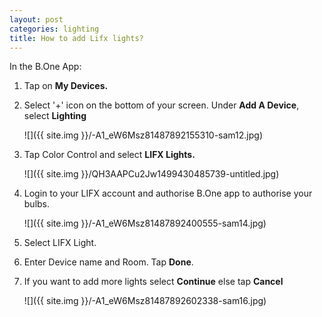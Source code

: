 ```yaml
---
layout: post
categories: lighting
title: How to add Lifx lights?
---
```


In the B.One App:

1. Tap on **My Devices.**

2. Select '+' icon on the bottom of your screen. Under **Add A Device**, select **Lighting**

    ![]({{ site.img }}/-A1_eW6Msz81487892155310-sam12.jpg)

4. Tap Color Control and select **LIFX Lights.**

    ![]({{ site.img }}/QH3AAPCu2Jw1499430485739-untitled.jpg)

5. Login to your LIFX account and authorise B.One app to authorise your bulbs.

    ![]({{ site.img }}/-A1_eW6Msz81487892400555-sam14.jpg)

6. Select LIFX Light.

7. Enter Device name and Room. Tap **Done**.

8. If you want to add more lights select **Continue** else tap **Cancel**

    ![]({{ site.img }}/-A1_eW6Msz81487892602338-sam16.jpg)